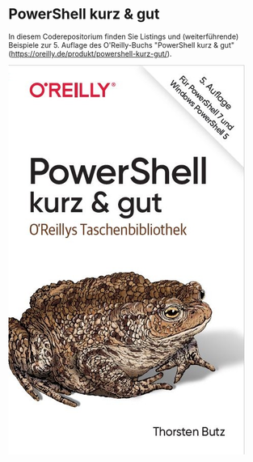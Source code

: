 # PowerShell  kurz & gut

In diesem Coderepositorium finden Sie Listings und (weiterführende) Beispiele zur 5. Auflage des O'Reilly-Buchs "PowerShell kurz & gut" (https://oreilly.de/produkt/powershell-kurz-gut/).



![](PowerShellKurzUndGut467x770.jpg)